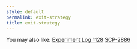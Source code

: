 ```yaml
---
style: default
permalink: exit-strategy
title: exit-strategy
---
```

You may also like:
[Experiment Log 1128](http://scp-wiki.net/experiment-log-1128)
[SCP-2886](http://scp-wiki.net/scp-2886)
